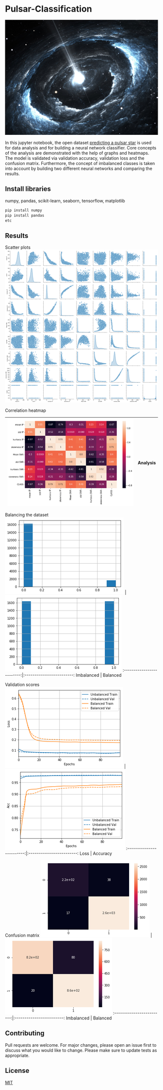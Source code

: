 # Pulsar-Classification
![](https://github.com/EvanBagis/Pulsar-Classification/blob/master/pulsar.jpg)


In this jupyter notebook, the open dataset [predicting a pulsar star](https://www.kaggle.com/colearninglounge/predicting-pulsar-starintermediate) is used for data analysis and for building a neural network classifier. Core concepts of the analysis are demonstrated with the help of graphs and heatmaps. The model is validated via validation accuracy, validation loss and the confusion matrix. Furthermore, the concept of imbalanced classes is taken into account by building two different neural networks and comparing the results. 

## Install libraries

numpy, pandas, scikit-learn, seaborn, tensorflow, matplotlib

```bash
pip install numpy
pip install pandas
etc
```

## Results

Scatter plots
![](https://github.com/EvanBagis/Pulsar-Classification/blob/master/output_4_2.png)

Correlation heatmap

![](https://github.com/EvanBagis/Pulsar-Classification/blob/master/output_5_1.png) | Analysis
:-------------------------:|:-------------------------:

Balancing the dataset
![](https://github.com/EvanBagis/Pulsar-Classification/blob/master/output_6_1.png)   |  ![](https://github.com/EvanBagis/Pulsar-Classification/blob/master/utput_7_1.png)
:-------------------------:|:-------------------------:
Imbalanced  |  Balanced

Validation scores
![](https://github.com/EvanBagis/Pulsar-Classification/blob/master/output_11_0.png)   |  ![](https://github.com/EvanBagis/Pulsar-Classification/blob/master/output_12_0.png)
:-------------------------:|:-------------------------:
Loss  |  Accuracy

Confusion matrix
![](https://github.com/EvanBagis/Pulsar-Classification/blob/master/output_8_0.png)    |  ![](https://github.com/EvanBagis/Pulsar-Classification/blob/master/output_9_0.png)
:-------------------------:|:-------------------------:
Imbalanced  |  Balanced

## Contributing

Pull requests are welcome. For major changes, please open an issue first to discuss what you would like to change.
Please make sure to update tests as appropriate.

## License
[MIT](https://choosealicense.com/licenses/mit/)

